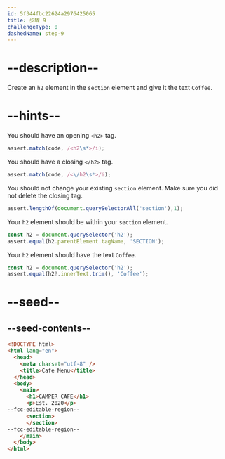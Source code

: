 ```yaml
---
id: 5f344fbc22624a2976425065
title: 步驟 9
challengeType: 0
dashedName: step-9
---
```


# --description--

Create an `h2` element in the `section` element and give it the text `Coffee`.

# --hints--

You should have an opening `<h2>` tag.

```js
assert.match(code, /<h2\s*>/i);
```

You should have a closing `</h2>` tag.

```js
assert.match(code, /<\/h2\s*>/i);
```

You should not change your existing `section` element. Make sure you did not delete the closing tag.

```js
assert.lengthOf(document.querySelectorAll('section'),1);
```

Your `h2` element should be within your `section` element.

```js
const h2 = document.querySelector('h2');
assert.equal(h2.parentElement.tagName, 'SECTION');
```

Your `h2` element should have the text `Coffee`.

```js
const h2 = document.querySelector('h2');
assert.equal(h2?.innerText.trim(), 'Coffee');
```

# --seed--

## --seed-contents--

```html
<!DOCTYPE html>
<html lang="en">
  <head>
    <meta charset="utf-8" />
    <title>Cafe Menu</title>
  </head>
  <body>
    <main>
      <h1>CAMPER CAFE</h1>
      <p>Est. 2020</p>
--fcc-editable-region--
      <section>
      </section>
--fcc-editable-region--
    </main>
  </body>
</html>
```
